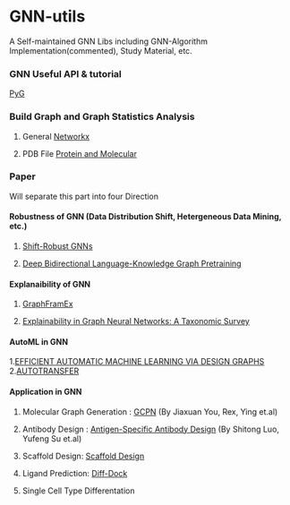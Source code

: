 # GNN-utils
A Self-maintained GNN Libs including GNN-Algorithm Implementation(commented), Study Material, etc.

### GNN Useful API & tutorial
[PyG](https://pytorch-geometric.readthedocs.io/en/latest/get_started/introduction.html)

### Build Graph and Graph Statistics Analysis

1. General  [Networkx](https://networkx.org/)

2. PDB File [Protein and Molecular](https://github.com/a-r-j/graphein)

### Paper
Will separate this part into four Direction
  
#### Robustness of GNN (Data Distribution Shift, Hetergeneous Data Mining, etc.)

1. [Shift-Robust GNNs](https://openreview.net/pdf?id=uY-XMIbyXec) 

2. [Deep Bidirectional Language-Knowledge Graph Pretraining](https://arxiv.org/pdf/2210.09338.pdf)
      
#### Explanaibility of GNN 

1. [GraphFramEx](https://arxiv.org/pdf/2206.09677.pdf)

2. [Explainability in Graph Neural Networks: A Taxonomic Survey](https://arxiv.org/pdf/2012.15445.pdf)

#### AutoML in GNN

1.[EFFICIENT AUTOMATIC MACHINE LEARNING VIA DESIGN GRAPHS](https://arxiv.org/pdf/2210.12257.pdf)
2.[AUTOTRANSFER](https://openreview.net/pdf?id=y81ppNf_vg)
  
#### Application in GNN

1. Molecular Graph Generation  : [GCPN](https://arxiv.org/pdf/1806.02473.pdf) (By Jiaxuan You, Rex, Ying et.al)
        
2. Antibody Design : [Antigen-Specific Antibody Design](https://www.biorxiv.org/content/10.1101/2022.07.10.499510v1.full.pdf) (By Shitong Luo, Yufeng Su et.al)

3. Scaffold Design: [Scaffold Design](https://arxiv.org/pdf/2206.04119.pdf)

4. Ligand Prediction: [Diff-Dock](https://arxiv.org/pdf/2210.01776.pdf)

5. Single Cell Type Differentation 
